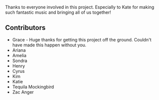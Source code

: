 Thanks to everyone involved in this project.  Especially to Kate for making such fantastic music and bringing all of us together!

## Contributors
* Grace - Huge thanks for getting this project off the ground.  Couldn't have made this happen without you.
* Ariana
* Amelia
* Sondra
* Henry
* Cyrus
* Kim
* Katie
* Tequila Mockingbird
* Zac Anger
